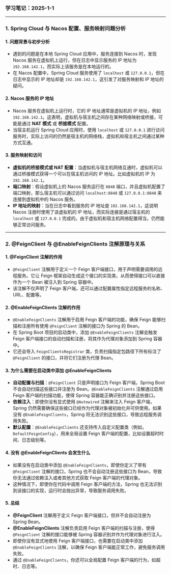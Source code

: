 ### **学习笔记：2025-1-1**

------

### 1. Spring Cloud 与 Nacos 配置、服务映射问题分析

#### 1. **问题背景与初步分析**

- 遇到的问题是在本地 Spring Cloud 应用中，服务连接到 Nacos 时，发现 Nacos 服务在虚拟机上运行，但在日志中显示服务的 IP 地址为 `192.168.142.1`，而实际上该服务是在本地运行的。
- 在 Nacos 配置中，Spring Cloud 服务使用了 `localhost` 或 `127.0.0.1`，但在日志中显示的 IP 地址却是 `192.168.142.1`，这引发了对服务映射和 IP 地址的疑问。

#### 2. **Nacos 服务的 IP 地址**

- Nacos 服务在虚拟机上运行时，它的 IP 地址通常是虚拟机的 IP 地址，例如 `192.168.142.1`。这表明，虚拟机与宿主机之间存在某种网络映射或桥接，可能是通过 **NAT 模式** 或 **桥接模式** 配置。
- 当宿主机运行 Spring Cloud 应用时，使用 `localhost` 或 `127.0.0.1` 进行访问服务时，实际上访问的仍然是宿主机的网络栈，虚拟机和宿主机之间通过某种方式互通。

#### 3. **服务映射和访问**

- **虚拟机的桥接模式或 NAT 配置**：当虚拟机与宿主机网络互通时，虚拟机可以通过桥接模式获得一个可以在宿主机访问的 IP 地址。比如虚拟机的 IP 为 `192.168.142.1`。
- **端口映射**：假设虚拟机上的 Nacos 服务运行在 `8848` 端口，并且虚拟机配置了端口映射，那么宿主机可以通过访问 `localhost:8848` 或 `127.0.0.1:8848` 来连接到虚拟机中的 Nacos 服务。
- **IP 地址的映射**：当在日志中看到服务的 IP 地址是 `192.168.142.1`，这说明 Nacos 注册时使用了该虚拟机的 IP 地址，而实际连接是通过宿主机的 `localhost` 或 `127.0.0.1` 完成的。由于虚拟机和宿主机网络配置得当，仍然能够正常访问服务。

------

### 2. @FeignClient 与 @EnableFeignClients 注解原理与关系

#### 1. **@FeignClient 注解的作用**

- `@FeignClient` 注解用于定义一个 Feign 客户端接口，用于声明需要调用的远程服务。它让 Feign 框架自动生成这个接口的实现类，从而使得接口可以直接作为一个 Bean 被注入到 Spring 容器中。
- 该注解不仅声明了 Feign 客户端，还可以通过配置属性指定远程服务的名称、URL、配置等。

#### 2. **@EnableFeignClients 注解的作用**

- `@EnableFeignClients` 注解用于启用 Feign 客户端的功能，确保 Feign 能够扫描和注册所有使用 `@FeignClient` 注解的接口为 Spring 的 Bean。
- 在 Spring Boot 项目的启动类中，添加 `@EnableFeignClients` 注解会触发 Feign 客户端接口的自动扫描和注册，将其作为代理对象添加到 Spring 容器中。
- 它还会导入 `FeignClientsRegistrar` 类，负责扫描指定包路径下所有标注了 `@FeignClient` 的接口，并将它们注册为代理 Bean。

#### 3. **为什么需要在启动类中添加 @EnableFeignClients**

- **自动配置与扫描**：`@FeignClient` 只是声明接口为 Feign 客户端，Spring Boot 不会自动扫描这些接口并注册为 Bean。`@EnableFeignClients` 注解通过启用 Feign 客户端的扫描功能，使得 Spring 容器能正确识别并注册这些接口。
- **依赖注入**：即使你没有显式使用 `@Autowired` 注解来注入 Feign 客户端，Spring 仍然需要确保这些接口已经作为代理对象被初始化并可供使用。如果没有 `@EnableFeignClients`，Spring 将无法识别这些接口，导致远程服务调用失败。
- **默认配置**：`@EnableFeignClients` 还支持传入自定义配置类（例如，`DefaultFeignConfig`），用来全局设置 Feign 客户端的配置，比如设置超时时间、日志级别等。

#### 4. **没有 @EnableFeignClients 会发生什么**

- 如果没有在启动类中添加 `@EnableFeignClients`，即使你定义了带有 `@FeignClient` 注解的接口，Spring 也不会自动注册这些接口为 Bean，导致你无法通过依赖注入或者其他方式获取 Feign 客户端的代理对象。
- 这种情况下，即使你在代码中调用 Feign 客户端的方法，Spring 也无法识别到该接口的实现，运行时会抛出异常，导致服务调用失败。

#### 5. **总结**

- **@FeignClient** 注解用于定义 Feign 客户端接口，但并不会自动注册为 Spring Bean。
- **@EnableFeignClients** 注解负责启用 Feign 客户端的扫描与注册，使得 `@FeignClient` 注解的接口能够被 Spring 容器识别并作为代理对象进行注入。
- 即使你没有显式地使用 Feign 客户端接口，也需要在启动类中添加 `@EnableFeignClients` 注解，以确保 Feign 客户端能正常工作，避免服务调用失败。
- 通过 `@EnableFeignClients`，你还可以全局配置 Feign 客户端的行为，如超时、日志等。